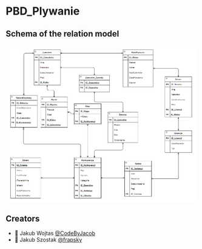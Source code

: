 # PBD_Plywanie

## Schema of the relation model

![Diagram - model relacyjny](/images/diagram.png)

## Creators
  * :crown: Jakub Wojtas [@CodeByJacob]( https://github.com/CodeByJacob )
  * :tada: Jakub Szostak [@frapsky]( https://github.com/frapsky )
